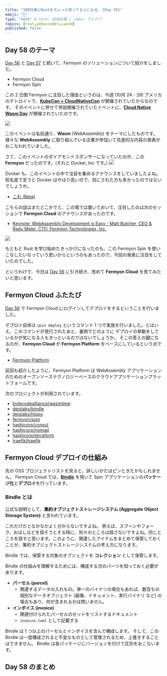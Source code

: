 ```yaml
---
title: "100日後にRustをちょっと知ってる人になる: [Day 58]"
emoji: "🦀"
type: "tech" # tech: 技術記事 / idea: アイデア
topics: [rust,webassembly,wasm]
published: false
---
```

## Day 58 のテーマ

[Day 56](https://zenn.dev/shinyay/articles/hello-rust-day056) と [Day 57](https://zenn.dev/shinyay/articles/hello-rust-day056) と続いて、Fermyon のソリューションについて紹介をしました。

- Fermyon Cloud
- Fermyon Spin

この 2 日間 Fermyon に注目した理由というのは、今週 (10月 24 - 28) アメリカのデトロイトで、**[KubeCon + CloudNativeCon](https://events.linuxfoundation.org/kubecon-cloudnativecon-north-america/)** が開催されていたからなのです。
そのイベントに併せて併設開催されていたイベントに、**[Cloud Native Wasm Day](https://events.linuxfoundation.org/cloud-native-wasm-day-north-america/)** が開催されていたのです。

![](https://storage.googleapis.com/zenn-user-upload/c9e07391e9a0-20221028.png)

このイベントは名前通り、**Wasm** (WebAssembly) をテーマにしたものです。様々な **WebAssembly** に取り組んでいる企業が参加いて先進的な内容の発表がおこなわれていました。

さて、このイベントのダイアモンドスポンサーになっていたのが、この **Fermyon** だったのです。(それと Docker, Inc です。)
![](https://storage.googleapis.com/zenn-user-upload/f5480f842019-20221028.png)

Docker も、このイベントの中で注目を集めるアナウンスをしていましたよね。知名度で言うと Docker はやはり高いので、目にされた方も多かったのではないでしょうか。

- [これ (Beta)](https://docs.docker.com/desktop/wasm/)

こちらの話はまたどこかでと、この場では置いておいて、注目したのは次のセッションで **Fermyon Cloud** のアナウンスがあったのです。

- [Keynote: WebAssembly Development is Easy - Matt Butcher, CEO & Radu Matei, CTO, Fermyon Technologies, Inc.](https://cloudnativewasmdayna22.sched.com/event/1AUDA/keynote-webassembly-development-is-easy-matt-butcher-ceo-radu-matei-cto-fermyon-technologies-inc?iframe=no&w=100%&sidebar=yes&bg=no)

![](https://storage.googleapis.com/zenn-user-upload/c4bc9ea08840-20221028.png)

もともと Rust を学び始めたきっかけになったのも、この Fermyon Spin を使いこなしたいなっていう思いからというのもあったので、今回の発表に注目をしていたのでした。

というわけで、今日は [Day 56](https://zenn.dev/shinyay/articles/hello-rust-day056) に引き続き、改めて **Fermyon Cloud** を見てみたいと思います。

## Fermyon Cloud ふたたび

[Day 56](https://zenn.dev/shinyay/articles/hello-rust-day056#4.-fermyon-cloud-%E3%81%B8%E3%81%AE%E3%83%AD%E3%82%B0%E3%82%A4%E3%83%B3) で Fermyon Cloud にログインしてデプロイをするということを行いました。

デプロイ自体は `spin deploy` というコマンド 1 つで実施を行いました。とはいえ、このコマンドが発行されたあと、裏側でどのように デプロイの挙動をしているかが気になる人もきっといるのではないでしょうか。
そこの答えの鍵になるのが、**Fermyon Cloud** が **Fermyon Platform** をベースにしているという点です。

- [Fermyon Platform](https://www.fermyon.com/platform)

前回も紹介したように、Fermyon Platform は WebAssembly アプリケーションのためのオープンソーステクノロジーベースのクラウドアプリケーションプラットフォームです。

次のプロジェクトが利用されています。

- [bytecodealliance/wasmtime](https://github.com/bytecodealliance/wasmtime)
- [deislabs/bindle](https://github.com/deislabs/bindle)
- [deislabs/hippo](https://github.com/deislabs/hippo)
- [fermyon/spin](https://github.com/fermyon/spin)
- [hashicorp/consul](https://github.com/hashicorp/consul)
- [hashicorp/nomad](https://github.com/hashicorp/nomad)
- [hashicorp/terraform](https://github.com/hashicorp/terraform)
- [traefik/traefik](https://github.com/traefik/traefik)

## Fermyon Cloud デプロイの仕組み

先の OSS プロジェクトリストを見ると、詳しいかたはピンときたかもしれません。
Fermyon Cloud では、**[Bindle](https://github.com/deislabs/bindle)** を用いて Spin アプリケーションの**パッケージ化**と**デプロイ**を行っています。

### Bindle とは

公式な説明として、**集約オブジェクトストレージシステム (Aggregate Object Storage System)** と言われています。

これだけだとなかなかよく分からないですよね。
例えば、スプーンやフォーク、おはしなどを探そうとする時に、別々のところは探さないですよね。同じところを探すと思います。このように、関連したアイテムをまとめて保管しておくことが、集約オブジェクトストレージシステムの考え方になります。

Bindle では、保管する対象のオブジェクトを **コレクション** として保管します。

Bindle の仕組みを理解するためには、構成する次のパーツを知っておく必要があります。

- **パーセル (parcel)**
  - 関連するデータの入れもの。単一のバイナリの場合もあれば、数百もの個別なデータオブジェクト (画像、ドキュメント、実行バイナリ など) の場合もあり、何が含まれるかは問いません。
- **インボイス (invoice)**
  - 関連付けられたパーセルのセットをリストするドキュメント
  - `invoice.toml` として記載する

Bindle は 1 つ以上のパーセルとインボイスを含んで構成します。
そして、この Bindle は一度構成されると不変なものとして管理されるため、上書きすることはできません。
Bindle は各パッケージにバージョンを付けて区別をおこないます。


## Day 58 のまとめ
